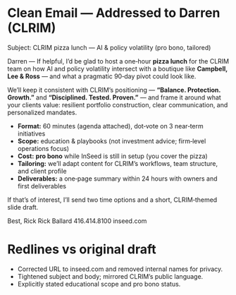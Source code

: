 # Clean Email — Addressed to Darren (CLRIM)

Subject: CLRIM pizza lunch — AI & policy volatility (pro bono, tailored)

Darren —
If helpful, I’d be glad to host a one‑hour **pizza lunch** for the CLRIM team on how AI and policy volatility intersect with a boutique like **Campbell, Lee & Ross** — and what a pragmatic 90‑day pivot could look like.

We’ll keep it consistent with CLRIM’s positioning — **“Balance. Protection. Growth.”** and **“Disciplined. Tested. Proven.”** — and frame it around what your clients value: resilient portfolio construction, clear communication, and personalized mandates.

- **Format:** 60 minutes (agenda attached), dot‑vote on 3 near‑term initiatives
- **Scope:** education & playbooks (not investment advice; firm‑level operations focus)
- **Cost:** **pro bono** while InSeed is still in setup (you cover the pizza)
- **Tailoring:** we’ll adapt content for CLRIM’s workflows, team structure, and client profile
- **Deliverables:** a one‑page summary within 24 hours with owners and first deliverables

If that’s of interest, I’ll send two time options and a short, CLRIM‑themed slide draft.

Best,
Rick
Rick Ballard
416.414.8100
inseed.com


# Redlines vs original draft
- Corrected URL to inseed.com and removed internal names for privacy.
- Tightened subject and body; mirrored CLRIM’s public language.
- Explicitly stated educational scope and pro bono status.
